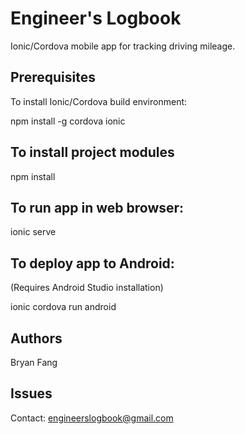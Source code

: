 
# Engineer's Logbook

Ionic/Cordova mobile app for tracking driving mileage. 

## Prerequisites

To install Ionic/Cordova build environment:

npm install -g cordova ionic

## To install project modules

npm install

## To run app in web browser:

ionic serve

## To deploy app to Android:

(Requires Android Studio installation)

ionic cordova run android

## Authors

Bryan Fang

## Issues

Contact: engineerslogbook@gmail.com
